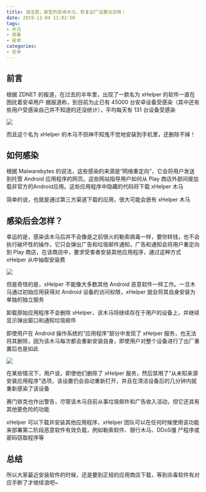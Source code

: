 ```yaml
---
title: 请注意，新型的安卓木马，恢复出厂设置也没用！
date: 2019-11-04 11:02:50
tags:
- 木马
- 病毒
- 安卓
categories:
- 安卓
---
```


## 前言
根据 ZDNET 的报道，在过去的半年里，出现了一款名为 xHelper 的软件一直在困扰着安卓用户
据报道称，到目前为止已有 45000 台安卓设备受感染（其中还有些用户受感染自己并不知道的还没统计），平均每天有 131 台设备受感染

![](http://pztl2fha9.bkt.clouddn.com/android.png)

而且这个名为 xHelper 的木马不但神不知鬼不觉地安装到手机里，还删除不掉！

## 如何感染
根据 Malwarebytes 的说法，这些感染的来源是“网络重定向”，它会将用户发送到托管 Android 应用程序的网页。这些网站指导用户如何从 Play 商店外部间接加载非官方的Android应用。这些应用程序中隐藏的代码将下载 xHelper 木马

简单的说，也就是通过第三方渠道下载的应用，很大可能会嵌有 xHelper 木马

## 感染后会怎样？
幸运的是，感染该木马后并不会像是之前很火的勒索病毒一样，要你转钱，也不会执行破坏性的操作，它只会弹出广告和垃圾邮件通知，广告和通知会将用户重定向到 Play 商店，在该商店中，要求受害者安装其他应用程序，通过这种方式 xHelper 从中抽取安装费

![](http://pztl2fha9.bkt.clouddn.com/xhelper-spam.png)

但是奇怪的是，xHelper 不能像大多数其他 Android 恶意软件一样工作。一旦木马通过初始应用获得对 Android 设备的访问权限，xHelper 就会将其自身安装为单独的独立服务

卸载原始应用程序不会删除 xHelper，该木马将继续存在于用户的设备上，并继续显示弹出窗口和通知垃圾邮件

即使用户在 Android 操作系统的“应用程序”部分中发现了 xHelper 服务，也无法将其删除，因为该木马每次都会重新安装自身，即使用户对整个设备进行了出厂重置后也是如此

![](http://pztl2fha9.bkt.clouddn.com/xhelper-service.png)

在某些情况下，用户说，即使他们删除了 xHelper 服务，然后禁用了“从未知来源安装应用程序”选项，该设置仍会自动重新打开，并且在清洁设备后的几分钟内就重新感染了该设备

赛门铁克也作出警告，尽管该木马目前从事垃圾邮件和广告收入活动，但它还具有其他更危险的功能

xHelper 可以下载并安装其他应用程序，xHelper 团队可以在任何时候使用该功能来部署第二阶段恶意软件有效负载，例如勒索软件、银行木马、DDoS僵 尸程序或密码窃取程序等

## 总结
所以大家最近安装软件的时候，还是要到正规的应用商店下载，等到杀毒软件有对应手断了才继续浪吧~
